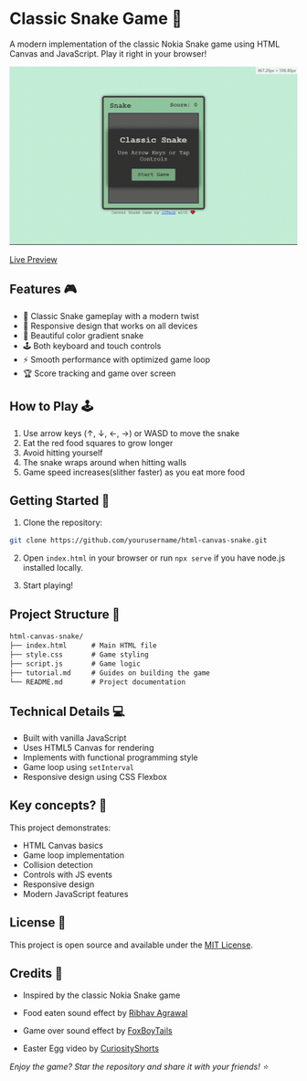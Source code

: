 # Classic Snake Game 🐍

A modern implementation of the classic Nokia Snake game using HTML Canvas and JavaScript. Play it right in your browser!

![Snake Game Screenshot](preview.gif)


[Live Preview](https://jjteoh-thewebdev.github.io/html-canvas-snake/)

## Features 🎮

- 🎯 Classic Snake gameplay with a modern twist
- 📱 Responsive design that works on all devices
- 🎨 Beautiful color gradient snake
- 🕹️ Both keyboard and touch controls
- ⚡ Smooth performance with optimized game loop
- 🏆 Score tracking and game over screen

## How to Play 🕹️

1. Use arrow keys (↑, ↓, ←, →) or WASD to move the snake
2. Eat the red food squares to grow longer
3. Avoid hitting yourself
4. The snake wraps around when hitting walls
5. Game speed increases(slither faster) as you eat more food

## Getting Started 🚀

1. Clone the repository:
```bash
git clone https://github.com/yourusername/html-canvas-snake.git
```

2. Open `index.html` in your browser or run `npx serve` if you have node.js installed locally.

3. Start playing!

## Project Structure 📁

```
html-canvas-snake/
├── index.html      # Main HTML file
├── style.css       # Game styling
├── script.js       # Game logic
├── tutorial.md     # Guides on building the game
└── README.md       # Project documentation
```

## Technical Details 💻

- Built with vanilla JavaScript
- Uses HTML5 Canvas for rendering
- Implements with functional programming style
- Game loop using `setInterval`
- Responsive design using CSS Flexbox

## Key concepts? 🤔

This project demonstrates:
- HTML Canvas basics
- Game loop implementation
- Collision detection
- Controls with JS events
- Responsive design
- Modern JavaScript features

## License 📄

This project is open source and available under the [MIT License](LICENSE).

## Credits 🙏

- Inspired by the classic Nokia Snake game
- Food eaten sound effect by [Ribhav Agrawal](https://pixabay.com/users/ribhavagrawal-39286533/)

- Game over sound effect by [FoxBoyTails](https://pixabay.com/users/foxboytails-49447089)

- Easter Egg video by [CuriosityShorts](https://www.youtube.com/watch?v=WAHoqt2y77k)



*Enjoy the game? Star the repository and share it with your friends! ⭐*
